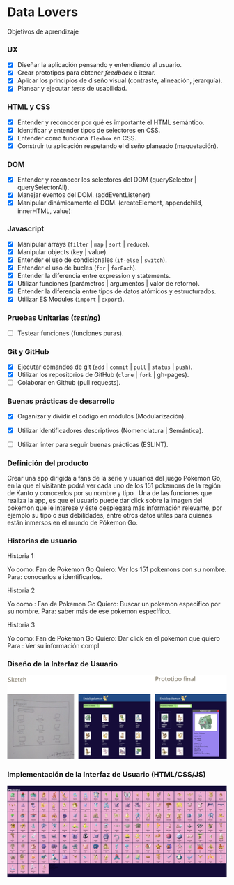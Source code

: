 # Data Lovers



 Objetivos de aprendizaje



### UX

- [x] Diseñar la aplicación pensando y entendiendo al usuario.
- [x] Crear prototipos para obtener _feedback_ e iterar.
- [x] Aplicar los principios de diseño visual (contraste, alineación, jerarquía).
- [x] Planear y ejecutar _tests_ de usabilidad.

### HTML y CSS

- [x] Entender y reconocer por qué es importante el HTML semántico.
- [x] Identificar y entender tipos de selectores en CSS.
- [x] Entender como funciona `flexbox` en CSS.
- [x] Construir tu aplicación respetando el diseño planeado (maquetación).

### DOM

- [x] Entender y reconocer los selectores del DOM (querySelector | querySelectorAll).
- [x] Manejar eventos del DOM. (addEventListener)
- [x] Manipular dinámicamente el DOM. (createElement, appendchild, innerHTML, value)

### Javascript

- [x] Manipular arrays (`filter` | `map` | `sort` | `reduce`).
- [x] Manipular objects (key | value).
- [x] Entender el uso de condicionales (`if-else` | `switch`).
- [x] Entender el uso de bucles (`for` | `forEach`).
- [x] Entender la diferencia entre expression y statements.
- [x] Utilizar funciones (parámetros | argumentos | valor de retorno).
- [x] Entender la diferencia entre tipos de datos atómicos y estructurados.
- [x] Utilizar ES Modules (`import` | `export`).

### Pruebas Unitarias (_testing_)
- [ ] Testear funciones (funciones puras).

### Git y GitHub
- [x] Ejecutar comandos de git (`add` | `commit` | `pull` | `status` | `push`).
- [x] Utilizar los repositorios de GitHub (`clone` | `fork` | gh-pages).
- [ ] Colaborar en Github (pull requests).

### Buenas prácticas de desarrollo
- [x] Organizar y dividir el código en módulos (Modularización).
- [x] Utilizar identificadores descriptivos (Nomenclatura | Semántica).
- [ ] Utilizar linter para seguir buenas prácticas (ESLINT).


### Definición del producto

Crear una app dirigida a fans de la serie y usuarios del juego Pókemon Go, en la que el visitante podrá ver cada uno de los 151 pokemons de la región de Kanto y conocerlos por su nombre y tipo .
Una de las funciones que realiza la app, es que el usuario puede dar click sobre la imagen del  pokemon que le interese y éste desplegará  más información relevante, por ejemplo su tipo o sus debilidades, entre otros datos útiles para quienes están inmersos en el mundo de Pókemon Go.

### Historias de usuario

Historia 1

Yo como: Fan de Pokemon Go
Quiero: Ver los 151 pokemons con su nombre.
Para: conocerlos e identificarlos.

Historia 2

Yo como : Fan de Pokemon Go
Quiero: Buscar un pokemon específico por su nombre.
Para: saber más de ese pokemon específico.

Historia 3

Yo como: Fan de Pokemon Go
Quiero: Dar click en el pokemon que quiero
Para : Ver su información compl

### Diseño de la Interfaz de Usuario

<img src= "images/Captura de Pantalla 2020-03-22 a la(s) 22.36.06.png">


### Implementación de la Interfaz de Usuario (HTML/CSS/JS)
<img src= "images/Captura de Pantalla 2020-03-17 a la(s) 19.18.04.png">
